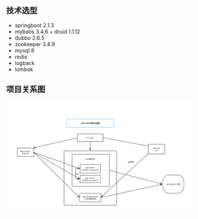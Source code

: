 ## 技术选型
+ springboot 2.1.3
+ mybatis 3.4.6 + druid 1.1.12
+ dubbo 2.6.5
+ zookeeper 3.4.9
+ mysql 8
+ redis
+ logback
+ lombok

## 项目关系图
![](project.png)